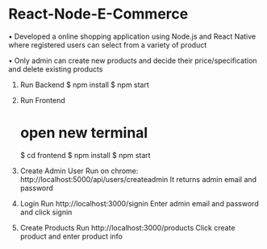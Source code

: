 # React-Node-E-Commerce

• Developed a online shopping application using Node.js and React Native
where registered users can select from a variety of product


• Only admin can create new products and decide their price/specification
and delete existing products


1. Run Backend
   $ npm install
   $ npm start
   
   
2. Run Frontend
    # open new terminal
    $ cd frontend
    $ npm install
    $ npm start
    
    
3. Create Admin User
    Run on chrome: http://localhost:5000/api/users/createadmin
    It returns admin email and password
    
    
4. Login
    Run http://localhost:3000/signin
    Enter admin email and password and click signin
     
     
5. Create Products
    Run http://localhost:3000/products
    Click create product and enter product info

